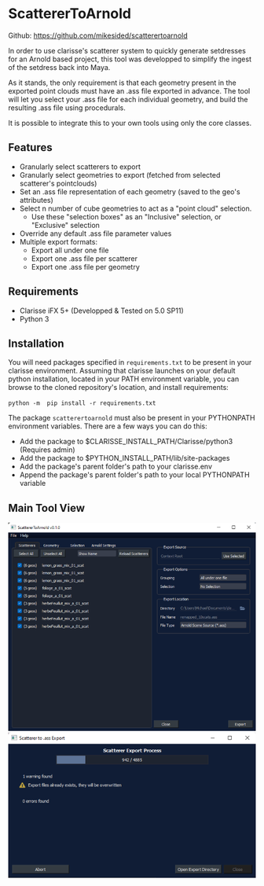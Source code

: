 # ScattererToArnold

Github: https://github.com/mikesided/scatterertoarnold

In order to use clarisse's scatterer system to quickly generate setdresses for an Arnold based project, this tool was developped to simplify the ingest of the setdress back into Maya.

As it stands, the only requirement is that each geometry present in the exported point clouds must have an .ass file exported in advance. The tool will let you select your .ass file for each individual geometry, and build the resulting .ass file using procedurals.

It is possible to integrate this to your own tools using only the core classes.

## Features
- Granularly select scatterers to export
- Granularly select geometries to export (fetched from selected scatterer's pointclouds)
- Set an .ass file representation of each geometry (saved to the geo's attributes)
- Select n number of cube geometries to act as a "point cloud" selection.
	- Use these "selection boxes" as an "Inclusive" selection, or "Exclusive" selection
- Override any default .ass file parameter values
- Multiple export formats:
	- Export all under one file
	- Export one .ass file per scatterer
	- Export one .ass file per geometry


## Requirements
- Clarisse iFX 5+ (Developped & Tested on 5.0 SP11)
- Python 3


## Installation
You will need packages specified in `requirements.txt` to be present in your clarisse environment. Assuming that clarisse launches on your default python installation, located in your PATH environment variable, you can browse to the cloned repository's location, and install requirements:

`python -m  pip install -r requirements.txt`

The package `scatterertoarnold` must also be present in your PYTHONPATH environment variables. There are a few ways you can do this:
- Add the package to $CLARISSE_INSTALL_PATH/Clarisse/python3 (Requires admin)
- Add the package to $PYTHON_INSTALL_PATH/lib/site-packages
- Add the package's parent folder's path to your clarisse.env
- Append the package's parent folder's path to your local PYTHONPATH variable

## Main Tool View
![Main Tool View](https://github.com/mikesided/scatterertoarnold/blob/main/resources/img/tool_main_view.png)
![Export Process View](https://github.com/mikesided/scatterertoarnold/blob/main/resources/img/tool_export_process.png)

